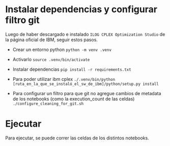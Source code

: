 # Instalar dependencias y configurar filtro git
Luego de haber descargado e instalado `ILOG CPLEX Optimization Studio` de la página oficial de IBM, seguir estos pasos.

- Crear un entorno python
  `python -m venv .venv`
- Activarlo
  `source .venv/bin/activate`
- Instalar dependencias
  `pip install -r requirements.txt`
- Para poder utilizar ibm cplex
  `./.venv/bin/python [ruta_en_la_que_se_instaló_el_sw_de_ibm]/python/setup.py install`

- Para configurar un filtro para que git no agregue cambios de metadata de los notebooks (como la execution_count de las celdas)
  `./configure_cleaning_for_git.sh`

# Ejecutar
Para ejecutar, se puede correr las celdas de los distintos notebooks.